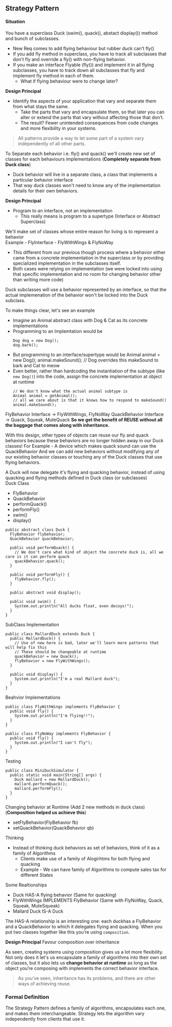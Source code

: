## Strategy Pattern

#### Situation
You have a superclass Duck (swim(), quack(), abstact display()) method and bunch of subclasses.
- New Req comes to add flying behaviour but rubber duck can't fly()
- If you add fly method in superclass, you have to track all subclasses that don't fly and override a fly() with non-flying behavior.
- If you make an interface Flyable (fly()) and implement it in all flying subclasses, you have to track down all subclasses that fly and implement fly method in each of them.
  - What if flying behaviour were to change later?

**Design Principal**
- Identify the aspects of your application that vary and separate them from what stays the same.
  - Take the parts that vary and encapsulate them, so that later you can alter or extend the parts that vary without affecting those that don’t.
  - The result? Fewer unintended consequences from code changes and more flexibility in your systems.

> All patterns provide a way to let some part of a system vary independently of all other parts.

To Separate each behavior i.e. fly() and quack() we'll create new set of classes for each behaviours implementations (**Completely separate from Duck class**)
  - Duck behavior will live in a separate class, a class that implements a particular behavior interface
  - That way duck classes won't need to know any of the implementation details for their own behaviors.

**Design Principal**
- Program to an interface, not an implementation
  - This really means is program to a supertype (Interface or Abstract Superclass)

We'll make set of classes whose entire reason for living is to represent a behavior  
Example - FlyInterface - FlyWithWings & FlyNoWay
  - This different from our previous though process where a behavior either came from a concrete implementation in the superclass or by providing specialized implementation in the subclasses itself.
  - Both cases were relying on implementation (we were locked into using that specific implementation and no room for changing behavior other than writing more code)

Duck subclasses will use a behavior represented by an interface, so that the actual implemenation of the behavior won't be locked into the Duck subclass.  

To make things clear, let's see an example  
- Imagine an Animal abstract class with Dog & Cat as its concrete implementations
- Programming to an Implemtation would be
  ```
  Dog dog = new Dog();
  dog.bark();
  ```
- But programming to an interface/supertype would be
  Animal animal = new Dog();
  animal.makeSound();
  // Dog overrides this makeSound to bark and Cat to meow
- Even better, rather than hardcoding the instantiation of the subtype (like `new Dog()`) into the code, assign the concrete implementation at object at runtime
  ```
  // We don't know what the actual animal subtype is
  Animal animal = getAnimal();
  // all we care about is that it knows how to respond to makeSound()
  animal.makeSound();
  ```

FlyBehavior Interface -> FlyWithWings, FlyNoWay
QuackBehavior Interface -> Quack, Squeak, MuteQuack
**So we get the benefit of REUSE without all the baggage that comes along with inheritance.**

With this design, other types of objects can reuse our fly and quack behaviors because these behaviors are no longer hidden away in our Duck classes! For Example - A device which makes quack sound can use the QuackBehavior
And we can add new behaviors without modifying any of our existing behavior classes or touching any of the Duck classes that use flying behaviors.


A Duck will now delegate it's flying and quacking behavior, instead of using quacking and flying methods defined in Duck class (or subclasses)  
Duck Class
  - FlyBehavior
  - QuackBehavior
  - performQuack()
  - performFly()
  - swim()
  - display()

```
public abstract class Duck {
  FlyBehavior flybehavior;
  QuackBehavior quackBehavior;

  public void performQuack() {
    // We don't care what kind of object the concrete duck is, all we care is it can perform quack
    quackBehavior.quack();
  }

  public void performFly() {
    flyBehavior.fly();
  }

  public abstract void display();

  public void swim() {
    System.out.println("All ducks float, even decoys!");
  }
}
```
SubClass Implementation
```
public class MallardDuck extends Duck {
  public MallardDuck() {
    // Use of new here is bad, later we'll learn more patterns that will help fix this
    // These should be changeable at runtime
    quackBehavior = new Quack();
    flyBehavior = new FlyWithWings();
  }

  public void display() {
    System.out.println("I'm a real Mallard duck");
  }
}
```

Beahvior Implementations
```
public class FlyWithWings implements FlyBehavior {
  public void fly() {
    System.out.println("I'm flying!!");
  }
}
```
```
public class FlyNoWay implements FlyBehavior {
  public void fly() {
    System.out.println("I can't fly");
  }
}
```
Testing
```
public class MiniDuckSimulator {
  public static void main(String[] args) {
    Duck mallard = new MallardDuck();
    mallard.performQuack();
    mallard.performFly();
  }
}
```

Changing behavior at Runtime (Add 2 new methods in duck class) (**Composition helped us achieve this**)
- setFlyBehavior(FlyBehavior fb)
- setQuackBehavior(QuackBehavior qb)


Thinking
- Instead of thinking duck behaviors as set of behaviors, think of it as a family of Algorithms
  - Clients make use of a family of Alogirhtms for both flying and quacking
  - Example - We can have family of Algorithms to compute sales tax for different States

Some Realtionships
- Duck HAS-A flying behavior (Same for quacking)
- FlyWithWings IMPLEMENTS FlyBehavior (Same with FlyNoWay, Quack, Squeak, MuteSqueak)
- Mallard Duck IS-A Duck


The HAS-A relationship is an interesting one: each duckhas a FlyBehavior and a QuackBehavior to which it delegates flying and quacking. When you put two classes together like this you’re using `composition`.  

**Design Principal**
Favour composition over inheritance  

As seen, creating systems using composition gives us a lot more flexibility. Not only does it let's us encapsulate a family of algorithms into their own set of classes, but it also lets us **change behavior at runtime** as long as the object you’re composing with implements the correct behavior interface.  

> As you’ve seen, inheritance has its problems, and there are other ways of achieving reuse.

### Formal Definition
The Strategy Pattern defines a family of algorithms, encapsulates each one, and makes them interchangeable. Strategy lets the algorithm vary independently from clients that use it.
